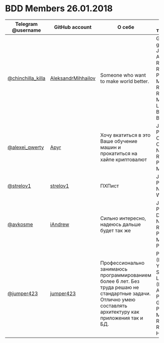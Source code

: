 BDD Members 26.01.2018
======================

| Telegram @username | GitHub account | О себе | ЯП и технологии | Репозиторий |
|--------------------|----------------|--------|-----------------|-------------|
| [@chinchilla_killa](https://t.me/chinchilla_killa) | [AleksandrMihhailov](https://github.com/AleksandrMihhailov) | Someone who want to make world better. | Golang, gRPC, Javascript, Angular, React, Ruby, Python, MongoDB, Redis, RabbitMQ, Machine Learning, Blockchain, Big Data | - |
| [@alexei_qwerty](https://t.me/alexei_qwerty) | [Apyr](https://github.com/Apyr) | Хочу вкатиться в это Ваше обучение машин и прокатиться на хайпе криптовалют | JS, TS, Python, C, C++, Java, C#, NodeJS, React, PostgreSQL, MongoDB | - |
| [@strelov1](https://t.me/strelov1) | [strelov1](https://github.com/strelov1) | ПХПист  | JS, Go, Python, NodeJS, Web | - |
| [@avkosme](https://github.com/avkosme) | [iAndrew](https://github.com/iAndrew) | Сильно интересно, надеюсь дальше будет так же | JS, TS, Python, Django, NodeJS, React, PostgreSQL, MongoDB, Php, Bash | - |
| [@jumper423](https://t.me/jumper423) | [jumper423](https://github.com/jumper423) | Профессионально занимаюсь программированием более 6 лет. Без труда решаю не стандартные задачи. Отлично умею составлять архитектуру как приложения так и БД. | PHP (Phalcon, Yii2, Symfony, Laravel), JS (Node, Angular), Python, Golang, PostgreSQL, Mongo, Redis, RabbitMQ, HighLoad | - |
